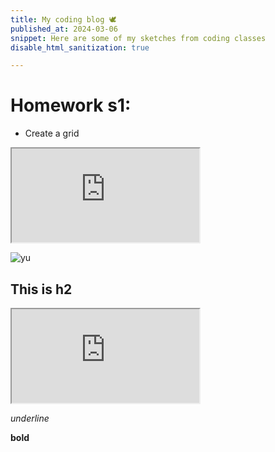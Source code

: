 ```yaml
---
title: My coding blog 🕊
published_at: 2024-03-06
snippet: Here are some of my sketches from coding classes
disable_html_sanitization: true

---
```

# Homework s1:
- Create a grid
<iframe src="https://editor.p5js.org/Lily-02/full/7msbr2Kcg"></iframe>

![yu](/24/yu.jpg)

## This is h2
<iframe src="https://editor.p5js.org/Lily-02/full/W9T27T9gu"></iframe>


_underline_

**bold**
